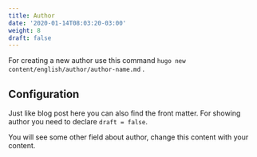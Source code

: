 ```yaml
---
title: Author
date: '2020-01-14T08:03:20-03:00'
weight: 8
draft: false
---
```

For creating a new author use this command `hugo new content/english/author/author-name.md` .

Configuration
-------------

Just like blog post here you can also find the front matter. For showing author you need to declare `draft = false`.

You will see some other field about author, change this content with your content.